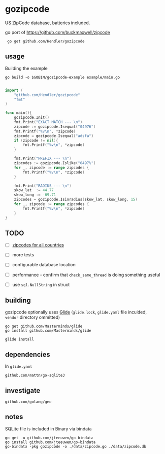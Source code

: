 # gozipcode


US ZipCode database, batteries included.

go port of https://github.com/buckmaxwell/zipcode


```
 go get github.com/Hendler/gozipcode

```

## usage

Building the example

    go build -o $GOBIN/gozipcode-example example/main.go


```go

import (
    "github.com/Hendler/gozipcode"
    "fmt"
)

func main(){
    gozipcode.Init()
    fmt.Print("EXACT MATCH --- \n")
    zipcode := gozipcode.Isequal("04976")
    fmt.Printf("%v\n", *zipcode)
    zipcode = gozipcode.Isequal("adsfa")
    if (zipcode != nil){
        fmt.Printf("%v\n", *zipcode)
    }

    fmt.Print("PREFIX --- \n")
    zipcodes := gozipcode.Islike("0497%")
    for _, zipcode := range zipcodes {
        fmt.Printf("%v\n", *zipcode)
    }

    fmt.Print("RADIUS --- \n")
    skow_lat  := 44.77
    skow_long := -69.71
    zipcodes = gozipcode.Isinradius(skow_lat, skow_long, 15)
    for _, zipcode := range zipcodes {
        fmt.Printf("%v\n", *zipcode)
    }
}

```

## TODO

- [ ] [zipcodes for all countries](http://stackoverflow.com/questions/308017/where-can-i-get-postal-codes-for-all-countries)
- [ ] more tests
- [ ] configurable database location
- [ ] performance - confirm that `check_same_thread` is doing something useful
- [ ] use `sql.NullString` in struct



## building

gozipcode optionally uses [Glide](https://github.com/Masterminds/glide) (`glide.lock`, `glide.yaml` file inculded, `vendor` directory ommitted)

    go get github.com/Masterminds/glide
    go install github.com/Masterminds/glide

    glide install

## dependencies

In `glide.yaml`

    github.com/mattn/go-sqlite3

## investigate

    github.com/golang/geo

## notes

SQLite file is included in Binary via bindata

    go get -u github.com/jteeuwen/go-bindata
    go install github.com/jteeuwen/go-bindata
    go-bindata -pkg gozipcode -o ./data/zipcode.go ./data/zipcode.db

